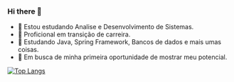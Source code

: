 ### Hi there 👋
- 🌱 Estou estudando Analise e Desenvolvimento de Sistemas.
- 🌱 Proficional em transição de carreira.
- 🌱 Estudando Java, Spring Framework, Bancos de dados e mais umas coisas.
- 🔭 Em busca de minha primeira oportunidade de mostrar meu potencial.
<!--
![Anurag's GitHub stats](https://github-readme-stats.vercel.app/api?username=anuraghazra&show_icons=true&theme=transparent)
<picture>
<source 
  srcset="https://github-readme-stats.vercel.app/api?username=anuraghazra&show_icons=true&theme=dark"
  media="(prefers-color-scheme: dark)"
/>
<source
  srcset="https://github-readme-stats.vercel.app/api?username=anuraghazra&show_icons=true"
  media="(prefers-color-scheme: light), (prefers-color-scheme: no-preference)"
/>
<img src="https://github-readme-stats.vercel.app/api?username=anuraghazra&show_icons=true" />
</picture>
-->
[![Top Langs](https://github-readme-stats.vercel.app/api/top-langs/?username=EvertonRussomanno&layout=compact)](https://github.com/EvertonRussomanno/github-readme-stats)
<!--
<div>
<img height="180em" src="https://github-readme-stats.vercel.app/api?username=EvertonRussomanno&show_icons=true&theme=dracula&include_all_commits=true&count_private=true"/>
</div>




**EvertonRussomanno/evertonrussomanno** is a ✨ _special_ ✨ repository because its `README.md` (this file) appears on your GitHub profile.

Here are some ideas to get you started:

- 🔭 I’m currently working on ...
- 🌱 I’m currently learning ...
- 👯 I’m looking to collaborate on ...
- 🤔 I’m looking for help with ...
- 💬 Ask me about ...
- 📫 How to reach me: ...
- 😄 Pronouns: ...
- ⚡ Fun fact: ...
-->

